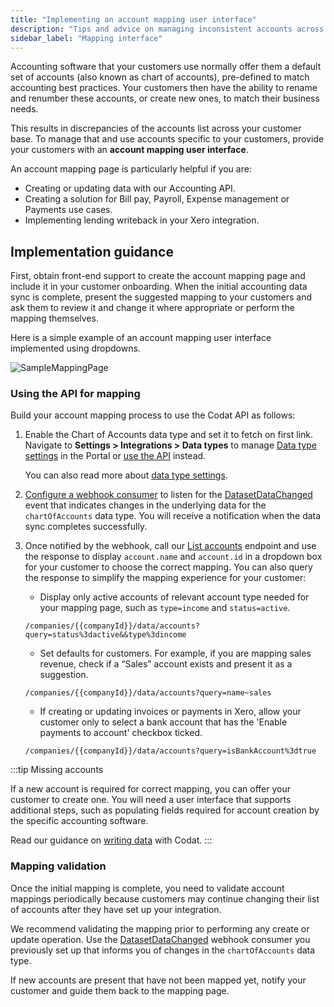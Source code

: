 ```yaml
---
title: "Implementing an account mapping user interface"
description: "Tips and advice on managing inconsistent accounts across your user base"
sidebar_label: "Mapping interface"
---
```


Accounting software that your customers use normally offer them a default set of accounts (also known as chart of accounts), pre-defined to match accounting best practices. Your customers then have the ability to rename and renumber these accounts, or create new ones, to match their business needs.

This results in discrepancies of the accounts list across your customer base. To manage that and use accounts specific to your customers, provide your customers with an **account mapping user interface**.

An account mapping page is particularly helpful if you are:

- Creating or updating data with our Accounting API.
- Creating a solution for Bill pay, Payroll, Expense management or Payments use cases.
- Implementing lending writeback in your Xero integration.

## Implementation guidance

First, obtain front-end support to create the account mapping page and include it in your customer onboarding. When the initial accounting data sync is complete, present the suggested mapping to your customers and ask them to review it and change it where appropriate or perform the mapping themselves.

Here is a simple example of an account mapping user interface implemented using dropdowns.

![SampleMappingPage](/img/other-guides/codatmappingpageexample.png)

### Using the API for mapping

Build your account mapping process to use the Codat API as follows:

1. Enable the Chart of Accounts data type and set it to fetch on first link. Navigate to **Settings > Integrations > Data types** to manage [Data type settings](https://app.codat.io/settings/data-types) in the Portal or [use the API](https://docs.codat.io/platform-api#/operations/update-profile-syncSettings) instead.

   You can also read more about [data type settings](/core-concepts/data-type-settings).

2. [Configure a webhook consumer](/using-the-api/webhooks/create-consumer) to listen for the [DatasetDataChanged](/using-the-api/webhooks/event-types) event that indicates changes in the underlying data for the `chartOfAccounts` data type. You will receive a notification when the data sync completes successfully.

3. Once notified by the webhook, call our [List accounts](/accounting-api#/operations/list-accounts) endpoint and use the response to display `account.name` and `account.id` in a dropdown box for your customer to choose the correct mapping. You can also query the response to simplify the mapping experience for your customer:
   - Display only active accounts of relevant account type needed for your mapping page, such as `type=income` and `status=active`.

   ```
   /companies/{{companyId}}/data/accounts?query=status%3dactive&&type%3dincome
   ```

   - Set defaults for customers. For example, if you are mapping sales revenue, check if a “Sales” account exists and present it as a suggestion.

   ```
   /companies/{{companyId}}/data/accounts?query=name~sales
   ```

   - If creating or updating invoices or payments in Xero, allow your customer only to select a bank account that has the 'Enable payments to account' checkbox ticked.

   ```
   /companies/{{companyId}}/data/accounts?query=isBankAccount%3dtrue
   ```

:::tip Missing accounts

If a new account is required for correct mapping, you can offer your customer to create one. You will need a user interface that supports additional steps, such as populating fields required for account creation by the specific accounting software.

Read our guidance on [writing data](/using-the-api/push) with Codat.
:::

### Mapping validation

Once the initial mapping is complete, you need to validate account mappings periodically because customers may continue changing their list of accounts after they have set up your integration.

We recommend validating the mapping prior to performing any create or update operation. Use the [DatasetDataChanged](/using-the-api/webhooks/event-types) webhook consumer you previously set up that informs you of changes in the `chartOfAccounts` data type.

If new accounts are present that have not been mapped yet, notify your customer and guide them back to the mapping page.
